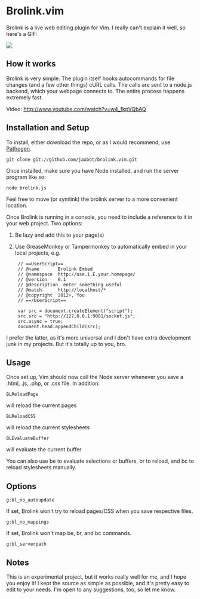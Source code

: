 # Brolink.vim
Brolink is a live web editing plugin for Vim. I really can't explain it well, so here's a GIF:

<img src='https://raw.github.com/jaxbot/brolink.vim/master/brolink.gif'>

## How it works
Brolink is very simple. The plugin itself hooks autocommands for file changes (and a few other things) cURL calls. The calls are sent to a node.js backend, which your webpage connects to. The entire process happens extremely fast.

Video: http://www.youtube.com/watch?v=w4_fkpVQbAQ

## Installation and Setup
To install, either download the repo, or as I would recommend, use [Pathogen](https://github.com/tpope/vim-pathogen).

	git clone git://github.com/jaxbot/brolink.vim.git

Once installed, make sure you have Node installed, and run the server program like so:

	node brolink.js

Feel free to move (or symlink) the brolink server to a more convenient location.

Once Brolink is running in a console, you need to include a reference to it in your web project.
Two options:

1. Be lazy and add this to your page(s)
	
	<script src='http://{your-node-server-url}/socket.js'></script>

2. Use GreaseMonkey or Tampermonkey to automatically embed in your local projects, e.g.


		// ==UserScript==
		// @name       Brolink Embed
		// @namespace  http://use.i.E.your.homepage/
		// @version    0.1
		// @description  enter something useful
		// @match      http://localhost/*
		// @copyright  2012+, You
		// ==/UserScript==
		
		var src = document.createElement("script");
		src.src = "http://127.0.0.1:9001/socket.js";
		src.async = true;
		document.head.appendChild(src);


I prefer the latter, as it's more universal and I don't have extra development junk in my projects. But it's totally up to you, bro.

## Usage

Once set up, Vim should now call the Node server whenever you save a .html, .js, .php, or .css file. 
In addition:

	BLReloadPage

will reload the current pages

	BLReloadCSS

will reload the current stylesheets 

	BLEvaluateBuffer

will evaluate the current buffer

You can also use <leader>be to evaluate selections or buffers, <leader>br to reload, and <leader>bc to reload stylesheets manually.

## Options

	g:bl_no_autoupdate 

If set, Brolink won't try to reload pages/CSS when you save respective files.

	g:bl_no_mappings 

If set, Brolink won't map be, br, and bc commands.

	g:bl_serverpath 

## Notes

This is an experimental project, but it works really well for me, and I hope you enjoy it! I kept the source as simple as possible, and it's pretty easy to edit to your needs. I'm open to any suggestions, too, so let me know.
